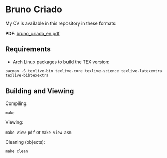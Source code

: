 Bruno Criado
============

My CV is available in this repository in these formats:

**PDF**: [bruno_criado_en.pdf](https://github.com/dropped/cv/raw/master/bruno_criado_en.pdf)

Requirements
------------

* Arch Linux packages to build the TEX version:

 `pacman -S texlive-bin texlive-core texlive-science texlive-latexextra
 texlive-bibtexextra`

Building and Viewing
--------------------

Compiling:

`make`

Viewing:

`make view-pdf` or `make view-asm`

Cleaning (objects):

`make clean`
